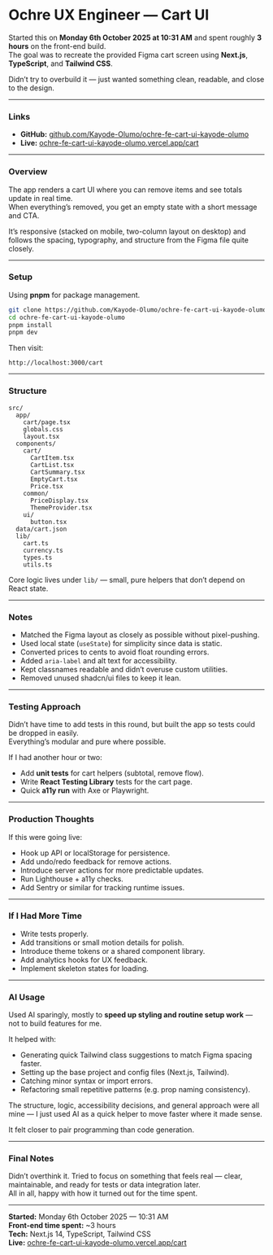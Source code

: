 # Ochre UX Engineer — Cart UI

Started this on **Monday 6th October 2025 at 10:31 AM** and spent roughly **3 hours** on the front-end build.  
The goal was to recreate the provided Figma cart screen using **Next.js**, **TypeScript**, and **Tailwind CSS**.  

Didn’t try to overbuild it — just wanted something clean, readable, and close to the design.

---

### Links
- **GitHub:** [github.com/Kayode-Olumo/ochre-fe-cart-ui-kayode-olumo](https://github.com/Kayode-Olumo/ochre-fe-cart-ui-kayode-olumo)  
- **Live:** [ochre-fe-cart-ui-kayode-olumo.vercel.app/cart](https://ochre-fe-cart-ui-kayode-olumo.vercel.app/cart)

---

### Overview

The app renders a cart UI where you can remove items and see totals update in real time.  
When everything’s removed, you get an empty state with a short message and CTA.  

It’s responsive (stacked on mobile, two-column layout on desktop) and follows the spacing, typography, and structure from the Figma file quite closely.

---

### Setup

Using **pnpm** for package management.  

```bash
git clone https://github.com/Kayode-Olumo/ochre-fe-cart-ui-kayode-olumo.git
cd ochre-fe-cart-ui-kayode-olumo
pnpm install
pnpm dev
```

Then visit:  
```
http://localhost:3000/cart
```

---

### Structure

```
src/
  app/
    cart/page.tsx
    globals.css
    layout.tsx
  components/
    cart/
      CartItem.tsx
      CartList.tsx
      CartSummary.tsx
      EmptyCart.tsx
      Price.tsx
    common/
      PriceDisplay.tsx
      ThemeProvider.tsx
    ui/
      button.tsx
  data/cart.json
  lib/
    cart.ts
    currency.ts
    types.ts
    utils.ts
```

Core logic lives under `lib/` — small, pure helpers that don’t depend on React state.  

---

### Notes

- Matched the Figma layout as closely as possible without pixel-pushing.  
- Used local state (`useState`) for simplicity since data is static.  
- Converted prices to cents to avoid float rounding errors.  
- Added `aria-label` and alt text for accessibility.  
- Kept classnames readable and didn’t overuse custom utilities.  
- Removed unused shadcn/ui files to keep it lean.  

---

### Testing Approach

Didn’t have time to add tests in this round, but built the app so tests could be dropped in easily.  
Everything’s modular and pure where possible.  

If I had another hour or two:
- Add **unit tests** for cart helpers (subtotal, remove flow).  
- Write **React Testing Library** tests for the cart page.  
- Quick **a11y run** with Axe or Playwright.

---

### Production Thoughts

If this were going live:
- Hook up API or localStorage for persistence.  
- Add undo/redo feedback for remove actions.  
- Introduce server actions for more predictable updates.  
- Run Lighthouse + a11y checks.  
- Add Sentry or similar for tracking runtime issues.  

---

### If I Had More Time

- Write tests properly.  
- Add transitions or small motion details for polish.  
- Introduce theme tokens or a shared component library.  
- Add analytics hooks for UX feedback.  
- Implement skeleton states for loading.  

---

### AI Usage

Used AI sparingly, mostly to **speed up styling and routine setup work** — not to build features for me.  

It helped with:
- Generating quick Tailwind class suggestions to match Figma spacing faster.  
- Setting up the base project and config files (Next.js, Tailwind).  
- Catching minor syntax or import errors.  
- Refactoring small repetitive patterns (e.g. prop naming consistency).  

The structure, logic, accessibility decisions, and general approach were all mine — I just used AI as a quick helper to move faster where it made sense.  

It felt closer to pair programming than code generation.  

---

### Final Notes

Didn’t overthink it. Tried to focus on something that feels real — clear, maintainable, and ready for tests or data integration later.  
All in all, happy with how it turned out for the time spent.

---

**Started:** Monday 6th October 2025 — 10:31 AM  
**Front-end time spent:** ~3 hours  
**Tech:** Next.js 14, TypeScript, Tailwind CSS  
**Live:** [ochre-fe-cart-ui-kayode-olumo.vercel.app/cart](https://ochre-fe-cart-ui-kayode-olumo.vercel.app/cart)
